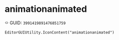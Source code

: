 # animationanimated
![](/img/animationanimated.png)
GUID: `3991419891476851759`
```
EditorGUIUtility.IconContent("animationanimated")
```
